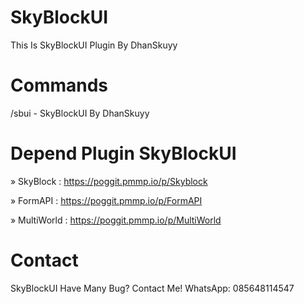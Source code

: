# SkyBlockUI
This Is SkyBlockUI Plugin By DhanSkuyy

# Commands
/sbui - SkyBlockUI By DhanSkuyy

# Depend Plugin SkyBlockUI
» SkyBlock : https://poggit.pmmp.io/p/Skyblock

» FormAPI : https://poggit.pmmp.io/p/FormAPI

» MultiWorld : https://poggit.pmmp.io/p/MultiWorld

# Contact
 SkyBlockUI Have Many Bug? Contact Me!
WhatsApp: 085648114547
